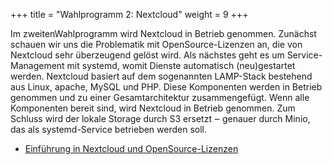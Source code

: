 +++
title = "Wahlprogramm 2: Nextcloud"
weight = 9
+++

Im zweitenWahlprogramm wird Nextcloud in Betrieb genommen. Zunächst schauen wir
uns die Problematik mit OpenSource-Lizenzen an, die von Nextcloud sehr
überzeugend gelöst wird. Als nächstes geht es um Service-Management mit systemd,
womit Dienste automatisch (neu)gestartet werden. Nextcloud basiert auf dem
sogenannten LAMP-Stack bestehend aus Linux, apache, MySQL und PHP. Diese
Komponenten werden in Betrieb genommen und zu einer Gesamtarchitektur
zusammengefügt. Wenn alle Komponenten bereit sind, wird Nextcloud in Betrieb
genommen. Zum Schluss wird der lokale Storage durch S3 ersetzt ‒ genauer durch
Minio, das als systemd-Service betrieben werden soll.

- [Einführung in Nextcloud und OpenSource-Lizenzen](/wp2-nextcloud/intro)
